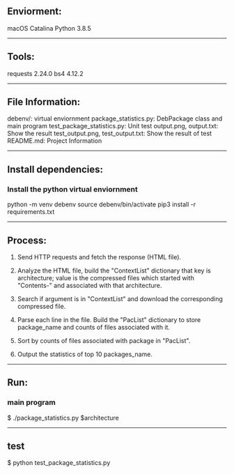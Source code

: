 ## Enviorment:
macOS Catalina
Python 3.8.5
***
## Tools:
requests 2.24.0
bs4 4.12.2
***
## File Information:
debenv/: virtual enviornment
package_statistics.py: DebPackage class and main program
test_package_statistics.py: Unit test
output.png, output.txt: Show the result
test_output.png, test_output.txt: Show the result of test
README.md: Project Information 
***
## Install dependencies:
### Install the python virtual enviornment
python -m venv debenv
source debenv/bin/activate
pip3 install -r requirements.txt
***
## Process:
1. Send HTTP requests and fetch the response (HTML file).

2. Analyze the HTML file, build the "ContextList" dictionary that key is architecture; value is the compressed files which started with "Contents-" and associated with that architecture.

3. Search if argument is in "ContextList" and download the corresponding compressed file.

4. Parse each line in the file. Build the "PacList" dictionary to store package_name and counts of files associated with it.

5. Sort by counts of files associated with package in "PacList".

6. Output the statistics of top 10 packages_name.
***
## Run:
### main program
$ ./package_statistics.py $architecture
***
## test
$ python test_package_statistics.py




